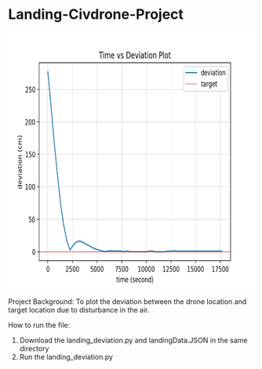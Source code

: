 # Landing-Civdrone-Project


<img src="https://github.com/Kevintirta/Landing-Civdrone-Project/blob/master/deviation.png" width="700" height="525">

Project Background:
To plot the deviation between the drone location and target location due to disturbance in the air.

How to run the file:
1. Download the landing_deviation.py and landingData.JSON in the same directory
2. Run the landing_deviation.py

